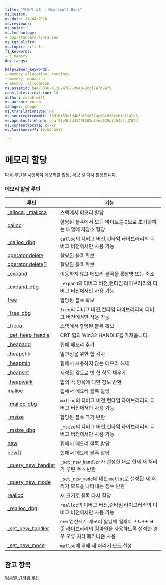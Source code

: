 ```yaml
---
title: "메모리 할당 | Microsoft Docs"
ms.custom: 
ms.date: 11/04/2016
ms.reviewer: 
ms.suite: 
ms.technology:
- cpp-standard-libraries
ms.tgt_pltfrm: 
ms.topic: article
f1_keywords:
- c.memory
dev_langs:
- C++
helpviewer_keywords:
- memory allocation, routines
- memory, managing
- memory, allocation
ms.assetid: b4470556-a128-4782-9943-2ccf7a7d9979
caps.latest.revision: 10
author: corob-msft
ms.author: corob
manager: ghogen
ms.translationtype: HT
ms.sourcegitcommit: 16d1bf59dfd4b3ef5f037aed9c0f6febfdf1a2e8
ms.openlocfilehash: cdaf9fe5b2d41491683d34ea029a546433cd709d
ms.contentlocale: ko-kr
ms.lasthandoff: 10/09/2017

---
```

# <a name="memory-allocation"></a>메모리 할당
다음 루틴을 사용하여 메모리를 할당, 확보 및 다시 할당합니다.  
  
### <a name="memory-allocation-routines"></a>메모리 할당 루틴  
  
|루틴|기능|  
|-------------|---------|  
|[_alloca](../c-runtime-library/reference/alloca.md), [_malloca](../c-runtime-library/reference/malloca.md)|스택에서 메모리 할당|  
|[calloc](../c-runtime-library/reference/calloc.md)|할당된 블록에서 모든 바이트를 0으로 초기화하는 배열에 저장소 할당|  
|[_calloc_dbg](../c-runtime-library/reference/calloc-dbg.md)|`calloc`의 디버그 버전,런타임 라이브러리의 디버그 버전에서만 사용 가능|  
|[operator delete](../c-runtime-library/operator-delete-crt.md)|할당된 블록 확보|  
|[operator delete&#91;&#93;](../c-runtime-library/delete-operator-crt.md)|할당된 블록 확보|  
|[_expand](../c-runtime-library/reference/expand.md)|이동하지 않고 메모리 블록을 확장명 또는 축소|  
|[_expand_dbg](../c-runtime-library/reference/expand-dbg.md)|`_expand`의 디버그 버전,런타임 라이브러리의 디버그 버전에서만 사용 가능|  
|[free](../c-runtime-library/reference/free.md)|할당된 블록 확보|  
|[_free_dbg](../c-runtime-library/reference/free-dbg.md)|`free`의 디버그 버전,런타임 라이브러리의 디버그 버전에서만 사용 가능|  
|[_freea](../c-runtime-library/reference/freea.md)|스택에서 할당된 블록 확보|  
|[_get_heap_handle](../c-runtime-library/reference/get-heap-handle.md)|CRT 힙의 Win32 HANDLE을 가져옵니다.|  
|[_heapadd](../c-runtime-library/heapadd.md)|힙에 메모리 추가|  
|[_heapchk](../c-runtime-library/reference/heapchk.md)|일관성을 위한 힙 검사|  
|[_heapmin](../c-runtime-library/reference/heapmin.md)|힙에서 사용하지 않는 메모리 해제|  
|[_heapset](../c-runtime-library/heapset.md)|지정된 값으로 빈 힙 항목 채우기|  
|[_heapwalk](../c-runtime-library/reference/heapwalk.md)|힙의 각 항목에 대한 정보 반환|  
|[malloc](../c-runtime-library/reference/malloc.md)|힙에서 메모리 블록 할당|  
|[_malloc_dbg](../c-runtime-library/reference/malloc-dbg.md)|`malloc`의 디버그 버전,런타임 라이브러리의 디버그 버전에서만 사용 가능|  
|[_msize](../c-runtime-library/reference/msize.md)|할당된 블록 크기 반환|  
|[_msize_dbg](../c-runtime-library/reference/msize-dbg.md)|`_msize`의 디버그 버전,런타임 라이브러리의 디버그 버전에서만 사용 가능|  
|[new](../c-runtime-library/operator-new-crt.md)|힙에서 메모리 블록 할당|  
|[new&#91;&#93;](../c-runtime-library/new-operator-crt.md)|힙에서 메모리 블록 할당|  
|[_query_new_handler](../c-runtime-library/reference/query-new-handler.md)|`_set_new_handler`가 설정한 대로 현재 새 처리기 루틴 주소 반환|  
|[_query_new_mode](../c-runtime-library/reference/query-new-mode.md)|`_set_new_mode`에 대한 `malloc`로 설정된 새 처리기 모드를 나타내는 정수 반환|  
|[realloc](../c-runtime-library/reference/realloc.md)|새 크기로 블록 다시 할당|  
|[_realloc_dbg](../c-runtime-library/reference/realloc-dbg.md)|`realloc`의 디버그 버전,런타임 라이브러리의 디버그 버전에서만 사용 가능|  
|[_set_new_handler](../c-runtime-library/reference/set-new-handler.md)|`new` 연산자가 메모리 할당에 실패하고 C++ 표준 라이브러리의 컴파일을 사용하도록 설정한 경우 오류 처리 메커니즘 사용|  
|[_set_new_mode](../c-runtime-library/reference/set-new-mode.md)|`malloc`에 대해 새 처리기 모드 설정|  
  
## <a name="see-also"></a>참고 항목  
 [범주별 런타임 루틴](../c-runtime-library/run-time-routines-by-category.md)
